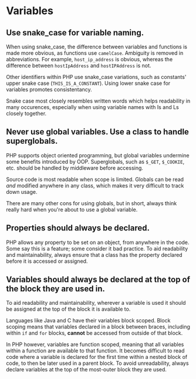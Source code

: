 # Variables

## Use snake_case for variable naming.

When using snake_case, the difference between variables and functions is made more obvious, as functions use `camelCase`. Ambiguity is removed in abbreviations. For example, `host_ip_address` is obvious, whereas the difference between `hostIpAddress` and `hostIPAddress` is not.

Other identifiers within PHP use snake_case variations, such as constants' upper snake case (`THIS_IS_A_CONSTANT`). Using lower snake case for variables promotes consistentancy.

Snake case most closely resembles written words which helps readability in many occurences, especially when using variable names with Is and Ls closely together.

## Never use global variables. Use a class to handle superglobals.

PHP supports object oriented programming, but global variables undermine some benefits introduced by OOP. Superglobals, such as `$_GET`, `$_COOKIE`, etc. should be handled by middleware before accessing.

Source code is most readable when scope is limited. Globals can be read _and_ modified anywhere in any class, which makes it very difficult to track down usage.

There are many other cons for using globals, but in short, always think really hard when you're about to use a global variable.

## Properties should always be declared.

PHP allows any property to be set on an object, from anywhere in the code. Some say this is a feature; some consider it bad practice. To aid readability and maintainability, always ensure that a class has the property declared before it is accessed or assigned.

## Variables should always be declared at the top of the block they are used in.

To aid readability and maintainability, wherever a variable is used it should be assigned at the top of the block it is available to.

Languages like Java and C have their variables block scoped. Block scoping means that variables declared in a block between braces, including within `if` and `for` blocks, **cannot** be accessed from outside of that block.

In PHP however, variables are function scoped, meaning that all variables within a function are available to that function. It becomes difficult to read code where a variable is declared for the first time within a nested block of code, to then be later used in a parent block. To avoid unreadability, always declare variables at the top of the most-outer block they are used.
